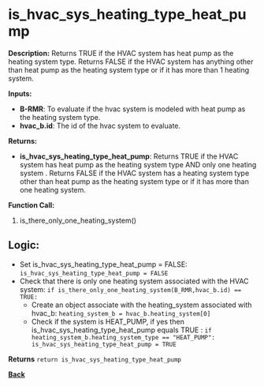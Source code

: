 # is_hvac_sys_heating_type_heat_pump   

**Description:** Returns TRUE if the HVAC system has heat pump as the heating system type. Returns FALSE if the HVAC system has anything other than heat pump as the heating system type or if it has more than 1 heating system.   

**Inputs:**  
- **B-RMR**: To evaluate if the hvac system is modeled with heat pump as the heating system type.   
- **hvac_b.id**: The id of the hvac system to evaluate.  

**Returns:**  
- **is_hvac_sys_heating_type_heat_pump**: Returns TRUE if the HVAC system has heat pump as the heating system type AND only one heating system . Returns FALSE if the HVAC system has a heating system type other than heat pump as the heating system type or if it has more than one heating system.   
 
**Function Call:**  
1. is_there_only_one_heating_system()  

## Logic:   
- Set is_hvac_sys_heating_type_heat_pump = FALSE: `is_hvac_sys_heating_type_heat_pump = FALSE`  
- Check that there is only one heating system associated with the HVAC system: `if is_there_only_one_heating_system(B_RMR,hvac_b.id) == TRUE:`  
    - Create an object associate with the heating_system associated with hvac_b: `heating_system_b = hvac_b.heating_system[0]`
    - Check if the system is HEAT_PUMP, if yes then is_hvac_sys_heating_type_heat_pump equals TRUE  : `if heating_system_b.heating_system_type == "HEAT_PUMP": is_hvac_sys_heating_type_heat_pump = TRUE`   

**Returns** `return is_hvac_sys_heating_type_heat_pump`  

**[Back](../_toc.md)**
